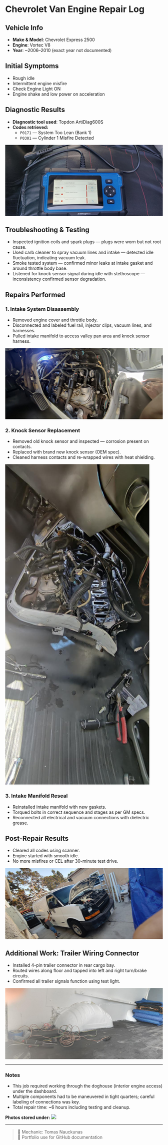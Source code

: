 # Chevrolet Van Engine Repair Log

## Vehicle Info
- **Make & Model**: Chevrolet Express 2500
- **Engine**: Vortec V8
- **Year**: ~2006–2010 (exact year not documented)

## Initial Symptoms
- Rough idle
- Intermittent engine misfire
- Check Engine Light ON
- Engine shake and low power on acceleration

## Diagnostic Results
- **Diagnostic tool used**: Topdon ArtiDiag600S
- **Codes retrieved:**
  - `P0171` — System Too Lean (Bank 1)
  - `P0301` — Cylinder 1 Misfire Detected

![DTC Scanner Reading - P0171, P0301](https://github.com/tnauckunas/multi-domain_field_repair_logs/blob/main/assets/vehicle-repair/images/chevrolet_van/dtc_codes_scanner.jpg?raw=true)

## Troubleshooting & Testing
- Inspected ignition coils and spark plugs — plugs were worn but not root cause.
- Used carb cleaner to spray vacuum lines and intake — detected idle fluctuation, indicating vacuum leak.
- Smoke tested system — confirmed minor leaks at intake gasket and around throttle body base.
- Listened for knock sensor signal during idle with stethoscope — inconsistency confirmed sensor degradation.

## Repairs Performed
### 1. Intake System Disassembly
- Removed engine cover and throttle body.
- Disconnected and labeled fuel rail, injector clips, vacuum lines, and harnesses.
- Pulled intake manifold to access valley pan area and knock sensor harness.

![Intake Manifold Removed](https://github.com/tnauckunas/multi-domain_field_repair_logs/blob/main/assets/vehicle-repair/images/chevrolet_van/engine_overview.jpg?raw=true)

### 2. Knock Sensor Replacement
- Removed old knock sensor and inspected — corrosion present on contacts.
- Replaced with brand new knock sensor (OEM spec).
- Cleaned harness contacts and re-wrapped wires with heat shielding.

![Knock Sensor Area - Open Valley](https://github.com/tnauckunas/multi-domain_field_repair_logs/blob/main/assets/vehicle-repair/images/chevrolet_van/manifold_removed.jpg?raw=true)

### 3. Intake Manifold Reseal
- Reinstalled intake manifold with new gaskets.
- Torqued bolts in correct sequence and stages as per GM specs.
- Reconnected all electrical and vacuum connections with dielectric grease.

## Post-Repair Results
- Cleared all codes using scanner.
- Engine started with smooth idle.
- No more misfires or CEL after 30-minute test drive.

![Van is Running Smooothly](https://github.com/tnauckunas/multi-domain_field_repair_logs/blob/main/assets/vehicle-repair/images/chevrolet_van/van_overview.jpg?raw=true)

## Additional Work: Trailer Wiring Connector
- Installed 4-pin trailer connector in rear cargo bay.
- Routed wires along floor and tapped into left and right turn/brake circuits.
- Confirmed all trailer signals function using test light.

![Interior trailer wiring](https://github.com/tnauckunas/multi-domain_field_repair_logs/blob/main/assets/vehicle-repair/images/chevrolet_van/trailer_wiring_install.jpg?raw=true)

---

### Notes
- This job required working through the doghouse (interior engine access) under the dashboard.
- Multiple components had to be maneuvered in tight quarters; careful labeling of connections was key.
- Total repair time: ~6 hours including testing and cleanup.

**Photos stored under:** ![](assets/vehicle-repair/images/chevrolet_van)

---

> 🔧 Mechanic: Tomas Nauckunas  
> 🧰 Portfolio use for GitHub documentation
